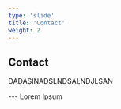 ```yaml
---
type: 'slide'
title: 'Contact'
weight: 2
---
```

## Contact

DADASINADSLNDSALNDJLSAN

--- Lorem Ipsum
